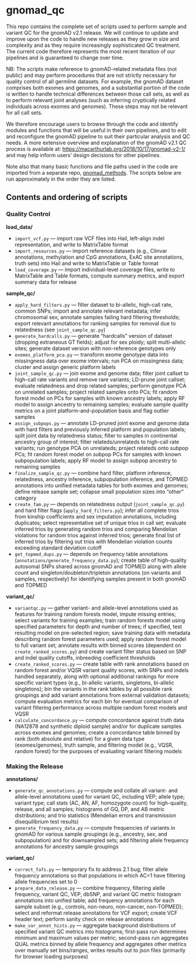 # gnomad_qc

This repo contains the complete set of scripts used to perform sample and variant QC for the gnomAD v2.1 release. We will continue to update and improve upon the code to handle new releases as they grow in size and complexity and as they require increasingly sophisticated QC treatment. The current code therefore represents the most recent iteration of our pipelines and is guaranteed to change over time.

NB: The scripts make reference to gnomAD-related metadata files (not public) and may perform procedures that are not strictly necessary for quality control of all germline datasets. For example, the gnomAD dataset comprises both exomes and genomes, and a substantial portion of the code is written to handle technical differences between those call sets, as well as to perform relevant joint analyses (such as inferring cryptically related individuals across exomes and genomes). These steps may not be relevant for all call sets.

We therefore encourage users to browse through the code and identify modules and functions that will be useful in their own pipelines, and to edit and reconfigure the gnomAD pipeline to suit their particular analysis and QC needs. A more extensive overview and explanation of the gnomAD v2.1 QC process is available at: https://macarthurlab.org/2018/10/17/gnomad-v2-1/ and may help inform users’ design decisions for other pipelines.

Note also that many basic functions and file paths used in the code are imported from a separate repo, [gnomad_methods](https://github.com/broadinstitute/gnomad_methods). The scripts below are run approximately in the order they are listed.



## Contents and ordering of scripts

### Quality Control
**load_data/**
* `import_vcf.py` — import raw VCF files into Hail, left-align indel representation, and write to MatrixTable format 
* `import_resources.py` — import reference datasets (e.g., Clinvar annotations, methylation and CpG annotations, ExAC site annotations, truth sets) into Hail and write to MatrixTable or Table format
* `load_coverage.py` — import individual-level coverage files, write to MatrixTable and Table formats, compute summary metrics, and export summary data for release

**sample_qc/**
* `apply_hard_filters.py` — filter dataset to bi-allelic, high-call rate, common SNPs; import and annotate relevant metadata; infer chromosomal sex; annotate samples failing hard filtering thresholds; export relevant annotations for ranking samples for removal due to relatedness (see `joint_sample_qc.py`)
* `generate_hardcalls.py` — generate “hardcalls” version of dataset (dropping extraneous GT fields); adjust for sex ploidy; split multi-allelic sites; generate dataset version with non-reference genotypes only
* `exomes_platform_pca.py` — transform exome genotype data into missingness data over exome intervals; run PCA on missingness data; cluster and assign generic platform labels
* `joint_sample_qc.py` — join exome and genome data; filter joint callset to high-call rate variants and remove rare variants; LD-prune joint callset; evaluate relatedness and drop related samples; perform genotype PCA on unrelated samples; project related samples onto PCs; fit random forest model on PCs for samples with known ancestry labels; apply RF model to assign ancestry to remaining samples; evaluate sample quality metrics on a joint platform-and-population basis and flag outlier samples
* `assign_subpops.py` — annotate LD-pruned joint exome and genome data with hard filters and previously inferred platform and population labels; split joint data by relatedness status; filter to samples in continental ancestry group of interest; filter relateds/unrelateds to high-call rate variants; run genotype PCA on unrelateds; project relateds onto subpop PCs; fit random forest model on subpop PCs for samples with known subpopulation labels; apply RF model to assign subpop ancestry to remaining samples
* `finalize_sample_qc.py` — combine hard filter, platform inference, relatedness, ancestry inference, subpopulation inference, and TOPMED annotations into unified metadata tables for both exomes and genomes; define release sample set; collapse small population sizes into “other” category
* `create_fam.py` — depends on relatedness output (`joint_sample_qc.py`) and hard filter flags (`apply_hard_filters.py`); infer all complete trios from kinship coefficients and sex imputation annotations, including duplicates; select representative set of unique trios in call set; evaluate inferred trios by generating random trios and comparing Mendelian violations for random trios against inferred trios; generate final list of inferred trios by filtering out trios with Mendelian violation counts exceeding standard deviation cutoff
* `get_topmed_dups.py` — depends on frequency table annotations (`annotations/generate_frequency_data.py`); create table of high-quality autosomal SNPs shared across gnomAD and TOPMED along with allele count and singleton/doubleton/tripleton annotations (on variants and samples, respectively) for identifying samples present in both gnomAD and TOPMED

**variant_qc/**
* `variantqc.py` — gather variant- and allele-level annotations used as features for training random forests model, impute missing entries; select variants for training examples; train random forests model using specified parameters for depth and number of trees; if specified, test resulting model on pre-selected region; save training data with metadata describing random forest parameters used; apply random forest model to full variant set; annotate results with binned scores (dependent on `create_ranked_scores.py`) and create variant filter status based on SNP and indel quality cutoffs, inbreeding coefficient thresholds
* `create_ranked_scores.py` — create table with rank annotations based on random forest and/or VQSR variant quality scores, with SNPs and indels handled separately, along with optional additional rankings for more specific variant types (e.g., bi-allelic variants, singletons, bi-allelic singletons); bin the variants in the rank tables by all possible rank groupings and add variant annotations from external validation datasets; compute evaluation metrics for each bin for eventual comparison of variant filtering performance across multiple random forest models and VQSR
* `calculate_concordance.py` — compute concordance against truth data (NA12878 and synthetic diploid sample) and/or for duplicate samples across exomes and genomes; create a concordance table binned by rank (both absolute and relative) for a given data type (exomes/genomes), truth sample, and filtering model (e.g., VQSR, random forest) for the purposes of evaluating variant filtering models

### Making the Release
**annotations/**
* `generate_qc_annotations.py` — compute and collate all variant- and allele-level annotations used for variant QC, including VEP; allele type; variant type; call stats (AC, AN, AF, homozygote count) for high-quality, release, and all samples; histograms of GQ, DP, and AB  metric distributions; and trio statistics (Mendelian errors and transmission disequilibrium test results)
* `generate_frequency_data.py` — compute frequencies of variants in gnomAD for various sample groupings (e.g., ancestry, sex, and subpopulation) and for downsampled sets; add filtering allele frequency annotations for ancestry sample groupings

**variant_qc/**
* `correct_fafs.py` — temporary fix to address 2.1 bug; filter allele frequency annotations so that populations in which AC=1 have filtering allele frequencies set to 0
* `prepare_data_release.py` — combine frequency, filtering alelle frequency, variant QC, VEP, dbSNP, and variant QC metric histogram annotations into unified table; add frequency annotations for each sample subset (e.g., controls, non-neuro, non-cancer, non-TOPMED); select and reformat release annotations for VCF export; create VCF header text; perform sanity check on release annotations
* `make_var_annot_hists.py` — aggregate background distributions of specified variant QC metrics into histograms; first-pass run determines minimum and maximum values per metric; second-pass run aggregates QUAL metrics binned by allele frequency and aggregates other metrics over manually set bins/ranges, writes results out to json files (primarily for browser loading purposes)
